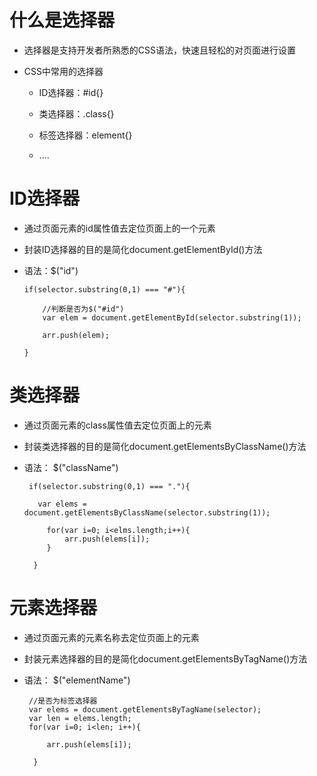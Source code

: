 # 什么是选择器

- 选择器是支持开发者所熟悉的CSS语法，快速且轻松的对页面进行设置

- CSS中常用的选择器

  - ID选择器：#id{}

  - 类选择器：.class{}

  - 标签选择器：element{}

  - ....

# ID选择器

 - 通过页面元素的id属性值去定位页面上的一个元素

 - 封装ID选择器的目的是简化document.getElementById()方法
 
 - 语法：$("id")

       if(selector.substring(0,1) === "#"){

           //判断是否为$("#id")
           var elem = document.getElementById(selector.substring(1));

           arr.push(elem);

       }

# 类选择器

 - 通过页面元素的class属性值去定位页面上的元素

 - 封装类选择器的目的是简化document.getElementsByClassName()方法

 - 语法： $("className")

        if(selector.substring(0,1) === "."){

          var elems = document.getElementsByClassName(selector.substring(1));

            for(var i=0; i<elms.length;i++){
                arr.push(elems[i]);
            }

         }

 # 元素选择器

 - 通过页面元素的元素名称去定位页面上的元素

 - 封装元素选择器的目的是简化document.getElementsByTagName()方法

 - 语法： $("elementName")

        //是否为标签选择器
        var elems = document.getElementsByTagName(selector);
        var len = elems.length;
        for(var i=0; i<len; i++){

            arr.push(elems[i]);

         }